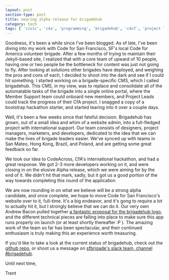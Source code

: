 ```yaml
---
layout: post
section-type: post
title: nearing alpha release for brigadehub
category: tech
tags: [ 'civic', 'c4a', 'programming', 'brigadehub', 'c4sf', 'project lifecycle' ]
---
```



Goodness, it's been a while since I've been blogged. As of late, I've been diving into my work with Code for San Francisco, SF's local Code for America volunteer brigade. After a few months of trying to maintain their Jekyll-based site, I realized that with a core team of upward of 10 people, having one or two people be the bottleneck for content was just not going to fly. After looking at solutions other brigades have deployed, and weighing the pros and cons of each, I decided to shoot into the dark and see if I could hit something. I started working on a brigade-specific CMS, which I called brigadehub. This CMS, in my view, was to replace and consolidate all of the automatable tasks of the brigade into a single online portal, where the Member Support team could onboard new members, and Project Leads could track the progress of their CfA project. I snagged a copy of a bootstrap hackathon starter, and started tearing into it over a couple days.

Well, it's been a few weeks since that fateful decision. Brigadehub has grown, out of a small idea and whim of a website admin, into a full-fledged project with international support. Our team consists of designers, project managers, marketers, and developers, dedicated to the idea that we can make the lives of brigade leaders easier. We've synced up with teams in San Mateo, Hong Kong, Brazil, and Poland, and are getting some great feedback so far.

We took our idea to CodeAcross, CfA's international hackathon, and had a great response. We got 2-3 more developers working on it, and were closing in on the elusive Alpha release, which we were aiming for by the end of it. We didn't hit that mark, sadly, but it got us a good portion of the way towards completing this round of the application

We are now rounding in on what we believe will be a strong alpha candidate, and once complete, we hope to move Code for San Francisco's website over to it, full-time. It's a big endeavor, and it's gong to require a lot to actually hit it, but I strongly believe that we can do it. Our very own Andrew Bacon pulled together [a fantastic proposal for the brigadehub logo](https://github.com/sfbrigade/brigadehub/issues/29#issuecomment-202092527), and the different technical pieces are falling into place to make sure this app runs properly on launch (or at least shortly thereafter :P ). The amazing work of the team so far has been spectacular, and their continued enthusiasm is truly making this an experience worth treasuring.

If you'd like to take a look at the current status of brigadehub, check out the [github repo](https://github.com/sfbrigade/brigadehub), or shoot us a message on [sfbrigade's slack team, channel #brigadehub](http://c4sf.me/slack).

Until next time,

Trent
